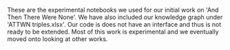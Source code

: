 These are the experimental notebooks we used for our initial work on 'And Then There Were
None'. We have also included our knowledge graph under 'ATTWN triples.xlsx'. Our code is
does not have an interface and thus is not ready to be extended. Most of this work is
experimental and we eventually moved onto looking at other works.
